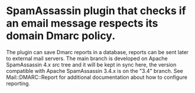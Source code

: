 # SpamAssassin plugin that checks if an email message respects its domain Dmarc policy.

The plugin can save Dmarc reports in a database, reports can be sent later to external
mail servers.
The main branch is developed on Apache SpamAssassin 4.x src tree and it will be kept in sync here,
the version compatible with Apache SpamAssassin 3.4.x is on the "3.4" branch.
See Mail::DMARC::Report for additional documentation about how to configure reporting.
